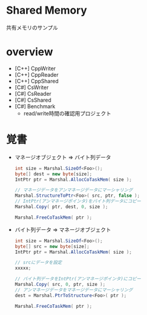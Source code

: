 # Shared Memory

共有メモリのサンプル

# overview

- [C++] CppWriter
- [C++] CppReader
- [C++] CppShared
- [C#] CsWriter
- [C#] CsReader
- [C#] CsShared
- [C#] Benchmark
    - read/write時間の確認用プロジェクト

# 覚書

- マネージオブジェクト => バイト列データ

    ```cs
    int size = Marshal.SizeOf<Foo>();
    byte[] dest = new byte[size];
    IntPtr ptr = Marshal.AllocCoTaskMem( size );

    // マネージデータをアンマネージデータにマーシャリング
    Marshal.StructureToPtr<Foo>( src, ptr, false );
    // IntPtr(アンマネージポインタ)をバイト列データにコピー
    Marshal.Copy( ptr, dest, 0, size );

    Marshal.FreeCoTaskMem( ptr );
    ```

- バイト列データ => マネージオブジェクト

    ```cs
    int size = Marshal.SizeOf<Foo>();
    byte[] src = new byte[size];
    IntPtr ptr = Marshal.AllocCoTaskMem( size );

    // srcにデータを設定
    xxxxx;

    // バイト列データをIntPtr(アンマネージポインタ)にコピー
    Marshal.Copy( src, 0, ptr, size );
    // アンマネージデータをマネージデータにマーシャリング
    dest = Marshal.PtrToStructure<Foo>( ptr );

    Marshal.FreeCoTaskMem( ptr );
    ```

